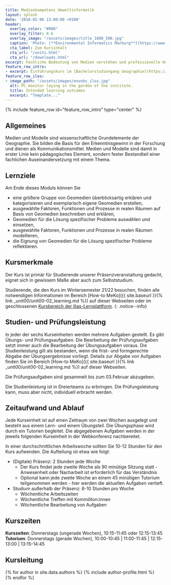 ```yaml
---
title: Medienkompetenz Umweltinformatik
layout: splash
date: '2018-02-06 13:00:00 +0100'
header:
  overlay_color: "#000"
  overlay_filter: 0.6
  overlay_image: "/assets/images/title_1600_500.jpg"
  caption: 'Photo: [**Environmental Informatics Marburg**](https://www.flickr.com/environmentalinformatics-marburg/)'
  cta_label: Zum Kursinhalt
  cta_url: "/units.html"
  cta_url: "/downloads.html"
excerpt: Fachliche Bedeutung von Medien verstehen und professionelle Handlungskompetenz zum Medieneinsatz erwerben.
feature_row_intro:
- excerpt: Einführungskurs im [Bachelorstudiengang Geographie](https://www.uni-marburg.de/de/fb19/studium/studiengaenge/bsc_geographie){:target="_blank"} und im [Lehramtsstudium Erdkunde](https://www.uni-marburg.de/de/fb19/studium/studiengaenge/erdkunde-lehramt-gymnasium/herzlich-willkommen-beim-bachelor-geographie) an der Philipps Universität Marburg
feature_row_ilos:
- image_path: "/assets/images/envobs_ilos.jpg"
  alt: PC monitor laying in the garden of the institute.
  title: Intended learning outcomes
  excerpt: "Template..."
---
```


{% include feature_row id="feature_row_intro" type="center" %}


## Allgemeines 
Medien und Modelle sind wissenschaftliche Grundelemente der Geographie. Sie bilden die Basis für den Erkenntnisgewinn in der Forschung und dienen als Kommunikationsmittel. Medien und Modelle sind damit in erster Linie kein pädagogisches Element, sondern fester Bestandteil einer fachlichen Auseinandersetzung mit einem Thema. 

## Lernziele
Am Ende dieses Moduls können Sie
* eine größere Gruppe von Geomedien überblicksartig erklären und kategorisieren und exemplarisch eigene Geomedien erstellen,
* ausgewählte Faktoren, Funktionen und Prozesse in realen Räumen auf Basis von Geomedien beschreiben und erklären,
* Geomedien für die Lösung spezifischer Probleme auswählen und einsetzen,
* ausgewählte Faktoren, Funktionen und Prozesse in realen Räumen modellieren,
* die Eignung von Geomedien für die Lösung spezifischer Probleme reflektieren.


## Kursmerkmale
Der Kurs ist primär für Studierende unserer Präsenzveranstaltung gedacht, eignet sich in gewissem Maße aber auch zum Selbststudium.

Studierende, die den Kurs im Wintersemester 21/22 besuchen, finden alle notwendigen Informationen im Bereich [How-to MeKo]({{ site.baseurl }}{% link _unit00/unit00-02_learning.md %}) auf dieser Webseiten oder im geschlossenen [Kursbereich der Ilias-Lernplattform](https://ilias.uni-marburg.de/goto.php?target=crs_2588288).
{: .notice--info}


## Studien- und Prüfungsleistung

In jeder der sechs Kurseinheiten werden mehrere Aufgaben gestellt. Es gibt Übungs- und Prüfungsaufgaben. Die Bearbeitung der Prüfungsaufgaben setzt immer auch die Bearbeitung der Übungsaufgaben voraus. Die Studienleistung gilt als bestanden, wenn  die frist- und formgerechte Abgabe der Übungsergebnisse vorliegt.  Details zur Abgabe von Aufgaben finden Sie im Bereich [How-to MeKo]({{ site.baseurl }}{% link _unit00/unit00-02_learning.md %}) auf dieser Webseiten.

Die Prüfungsaufgaben sind gesammelt bis zum 03.Februar abzugeben. 

Die Studienleistung ist in Dreierteams zu erbringen. Die Prüfungsleistung kann, muss aber nicht, individuell erbracht werden.


## Zeitaufwand und Ablauf

Jede Kurseinheit ist auf einen Zeitraum von zwei Wochen ausgelegt und besteht aus einem Lern- und einem Übungsteil. Die Übungsphase wird durch ein Tutorien begleitet. Die abgegebenen Aufgaben werden in der jeweils folgenden Kurseinheit in der Webkonferenz nachbereitet.

In einer durchschnittlichen Arbeitswoche sollten Sie 10-12 Stunden für den Kurs aufwenden. Die Aufteilung ist etwa wie folgt:

* (Digitale) Präsenz: 2 Stunden jede Woche
  * Der Kurs findet jede zweite Woche als 90 minütige Sitzung statt - Anwesenheit oder Nacharbeit ist erforderlich für das Verständnis
  * Optional kann jede zweite Woche an einem 45 minütigen Tutorium teilgenommen werden - hier werden die aktuellen Aufgaben vertieft.
* Studium außerhalb der Präsenz: 8-10 Stunden pro Woche
  * Wöchentliche Arbeitszeiten
  * Wöchentliche Treffen mit Kommiliton:innen
  * Wöchentliche Bearbeitung von Aufgaben
  



## Kurszeiten
**Kurszeiten**: Donnerstags (ungerade Wochen), 10:15-11:45 oder 12:15-13:45
**Tutorium**: Donnerstags (gerade Wochen), 10:00-10:45 | 11:00-11:45 | 12:15-13:00 | 13:15-14:45


## Kursleitung

{% for author in site.data.authors %} 
  {% include author-profile.html %}
 <br /> 
{% endfor %}
